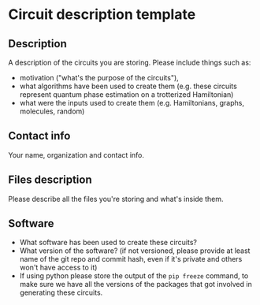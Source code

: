 # Circuit description template

## Description

A description of the circuits you are storing. 
Please include things such as:
- motivation ("what's the purpose of the circuits"), 
- what algorithms have been used to create them (e.g. these circuits represent quantum phase estimation on a trotterized Hamiltonian)
- what were the inputs used to create them (e.g. Hamiltonians, graphs, molecules, random)

## Contact info

Your name, organization and contact info.

## Files description

Please describe all the files you're storing and what's inside them.

## Software

- What software has been used to create these circuits? 
- What version of the software? (if not versioned, please provide at least name of the git repo and commit hash, even if it's private and others won't have access to it)
- If using python please store the output of the `pip freeze` command, to make sure we have all the versions of the packages that got involved in generating these circuits.